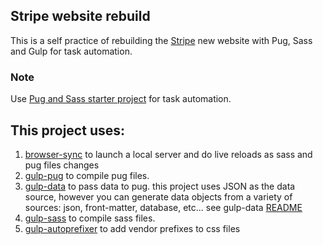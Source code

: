 ## Stripe website rebuild

This is a self practice of rebuilding the [Stripe](https://stripe.com) new website with Pug, Sass and Gulp for task automation.

### Note
Use [Pug and Sass starter project](https://github.com/azemoh/gulp-pug-sass-starter) for task automation.

## This project uses:

1. [browser-sync](https://github.com/browsersync/browser-sync) to launch a local server and do live reloads as sass and pug files changes
2. [gulp-pug](https://github.com/jamen/gulp-pug) to compile pug files.
3. [gulp-data](https://github.com/colynb/gulp-data) to pass data to pug. this project uses JSON as the data source, however you can generate data objects from a variety of sources: json, front-matter, database, etc... see gulp-data [README](https://github.com/colynb/gulp-data)
4. [gulp-sass](https://github.com/dlmanning/gulp-sass) to compile sass files.
5. [gulp-autoprefixer](https://github.com/sindresorhus/gulp-autoprefixer) to add vendor prefixes to css files
